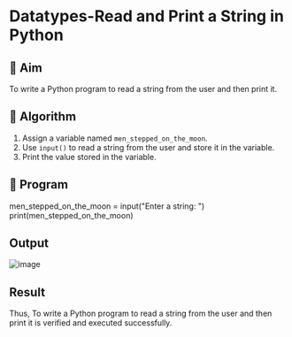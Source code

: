 # Datatypes-Read and Print a String in Python

## 🎯 Aim
To write a Python program to read a string from the user and then print it.

## 🧠 Algorithm
1. Assign a variable named `men_stepped_on_the_moon`.
2. Use `input()` to read a string from the user and store it in the variable.
3. Print the value stored in the variable.

## 🧾 Program
men_stepped_on_the_moon = input("Enter a string: ")
print(men_stepped_on_the_moon)

## Output
![image](https://github.com/user-attachments/assets/98603c74-a526-4cc9-b73d-634d2a85fcfd)

## Result
Thus, To write a Python program to read a string from the user and then print it is verified and executed successfully.
